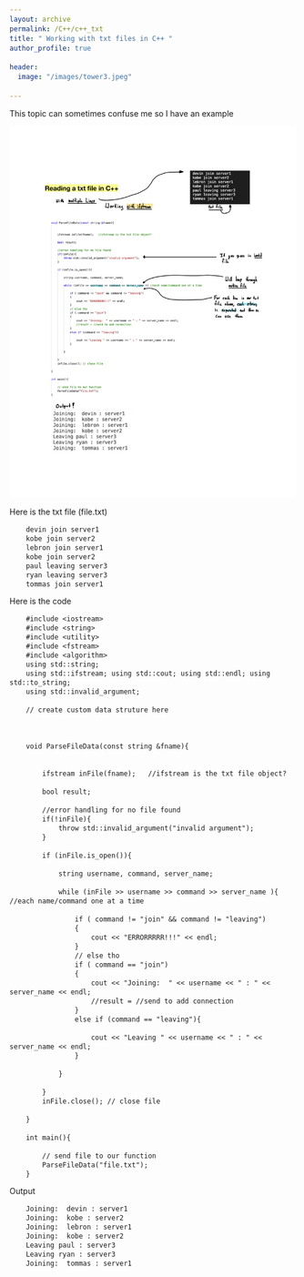 ```yaml
---
layout: archive
permalink: /C++/c++_txt
title: " Working with txt files in C++ "
author_profile: true

header:
  image: "/images/tower3.jpeg"
  
---
```


This topic can sometimes confuse me so I have an example

![inserting an Image](/images/C++/txt/Page1.jpg)

Here is the txt file (file.txt)

        devin join server1
        kobe join server2
        lebron join server1
        kobe join server2
        paul leaving server3
        ryan leaving server3
        tommas join server1




Here is the code 


        #include <iostream>
        #include <string>
        #include <utility>
        #include <fstream>
        #include <algorithm>
        using std::string; 
        using std::ifstream; using std::cout; using std::endl; using std::to_string;
        using std::invalid_argument;

        // create custom data struture here



        void ParseFileData(const string &fname){


            ifstream inFile(fname);   //ifstream is the txt file object?

            bool result;

            //error handling for no file found
            if(!inFile){
                throw std::invalid_argument("invalid argument");
            }

            if (inFile.is_open()){

                string username, command, server_name;

                while (inFile >> username >> command >> server_name ){ //each name/command one at a time

                    if ( command != "join" && command != "leaving")
                    {
                        cout << "ERRORRRRR!!!" << endl;
                    }
                    // else tho
                    if ( command == "join")
                    {
                        cout << "Joining:  " << username << " : " << server_name << endl;
                        //result = //send to add connection
                    }
                    else if (command == "leaving"){

                        cout << "Leaving " << username << " : " << server_name << endl;
                    }

                }
                
            }
            inFile.close(); // close file

        }

        int main(){

            // send file to our function
            ParseFileData("file.txt");
        }


Output


        Joining:  devin : server1
        Joining:  kobe : server2
        Joining:  lebron : server1
        Joining:  kobe : server2
        Leaving paul : server3
        Leaving ryan : server3
        Joining:  tommas : server1